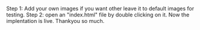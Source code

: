 Step 1: Add your own images if you want other leave it to default images for testing.
Step 2: open an "index.html" file by double clicking on it.
Now the implentation is live.
Thankyou so much.
